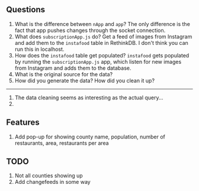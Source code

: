 ## Questions

1. What is the difference between `nApp` and `app`?
The only difference is the fact that app pushes changes through the socket connection.
2. What does `subscriptionApp.js` do?
Get a feed of images from Instagram and add them to the `instafood` table in RethinkDB.
I don't think you can run this in localhost.
3. How does the `instafood` table get populated?
`instafood` gets populated by running the `subscriptionApp.js` app, which listen 
for new images from Instagram and adds them to the database.
4. What is the original source for the data?
5. How did you generate the data? How did you clean it up?
---
1. The data cleaning seems as interesting as the actual query...
2. 

## Features

1. Add pop-up for showing county name, population, number of restaurants, area, restaurants per area

## TODO

1. Not all counties showing up
2. Add changefeeds in some way
